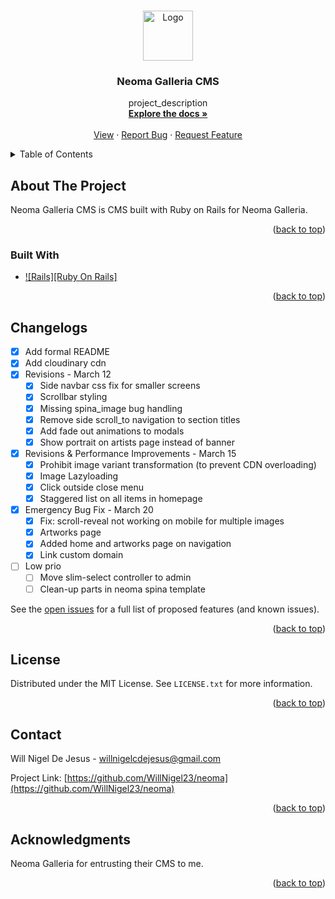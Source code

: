 <a name="readme-top"></a>

<!-- PROJECT LOGO -->
<br />
<div align="center">
  <a href="https://github.com/WillNigel23/neoma">
    <img src="https://neoma-art-f09cf502b2f9.herokuapp.com/assets/logo_icon-fe30872c147da3830cde1410edcdaaa499955653b989a3472ef03457261e30ec.svg" alt="Logo" width="80" height="80">
  </a>

<h3 align="center">Neoma Galleria CMS</h3>

  <p align="center">
    project_description
    <br />
    <a href="https://github.com/github_username/repo_name"><strong>Explore the docs »</strong></a>
    <br />
    <br />
    <a href="https://neoma-art-f09cf502b2f9.herokuapp.com">View</a> ·
    <a href="https://github.com/WillNigel23/neoma/issues">Report Bug</a>
    ·
    <a href="https://github.com/WillNigel23/neoma/issues">Request Feature</a>
  </p>
</div>

<!-- TABLE OF CONTENTS -->
<details>
  <summary>Table of Contents</summary>
  <ol>
    <li>
      <a href="#about-the-project">About The Project</a>
      <ul>
        <li><a href="#built-with">Built With</a></li>
      </ul>
    </li>
    <li><a href="#changelogs">Changelogs</a></li>
    <li><a href="#contact">Contact</a></li>
    <li><a href="#acknowledgments">Acknowledgments</a></li>
  </ol>
</details>

<!-- ABOUT THE PROJECT -->
## About The Project

Neoma Galleria CMS is CMS built with Ruby on Rails for Neoma Galleria.

<p align="right">(<a href="#readme-top">back to top</a>)</p>

### Built With

* [![Rails][Ruby On Rails]][Rails-url]

<p align="right">(<a href="#readme-top">back to top</a>)</p>

## Changelogs

- [x] Add formal README
- [x] Add cloudinary cdn
- [x] Revisions - March 12
    - [x] Side navbar css fix for smaller screens
    - [x] Scrollbar styling
    - [x] Missing spina_image bug handling
    - [x] Remove side scroll_to navigation to section titles
    - [x] Add fade out animations to modals
    - [x] Show portrait on artists page instead of banner
- [x] Revisions & Performance Improvements - March 15
    - [x] Prohibit image variant transformation (to prevent CDN overloading)
    - [x] Image Lazyloading
    - [x] Click outside close menu
    - [x] Staggered list on all items in homepage
- [x] Emergency Bug Fix - March 20
    - [x] Fix: scroll-reveal not working on mobile for multiple images
    - [x] Artworks page
    - [x] Added home and artworks page on navigation
    - [x] Link custom domain
- [ ] Low prio
    - [ ] Move slim-select controller to admin
    - [ ] Clean-up parts in neoma spina template

See the [open issues](https://github.com/WillNigel23/neoma/issues) for a full list of proposed features (and known issues).

<p align="right">(<a href="#readme-top">back to top</a>)</p>

<!-- LICENSE -->
## License

Distributed under the MIT License. See `LICENSE.txt` for more information.

<p align="right">(<a href="#readme-top">back to top</a>)</p>



<!-- CONTACT -->
## Contact

Will Nigel De Jesus - willnigelcdejesus@gmail.com

Project Link: [https://github.com/WillNigel23/neoma](https://github.com/WillNigel23/neoma)

<p align="right">(<a href="#readme-top">back to top</a>)</p>


<!-- ACKNOWLEDGMENTS -->
## Acknowledgments

Neoma Galleria for entrusting their CMS to me.

<p align="right">(<a href="#readme-top">back to top</a>)</p>

<!-- MARKDOWN LINKS & IMAGES -->
<!-- https://www.markdownguide.org/basic-syntax/#reference-style-links -->
[Rails-url]: https://img.shields.io/badge/rails-%23CC0000.svg?style=for-the-badge&logo=ruby-on-rails&logoColor=white
